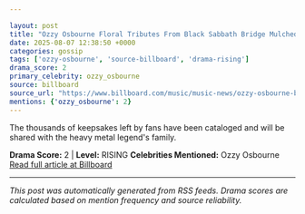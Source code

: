 ```yaml
---

layout: post
title: "Ozzy Osbourne Floral Tributes From Black Sabbath Bridge Mulched For Spreading on Rocker’s Final Resting Place""
date: 2025-08-07 12:38:50 +0000
categories: gossip
tags: ['ozzy-osbourne', 'source-billboard', 'drama-rising']
drama_score: 2
primary_celebrity: ozzy_osbourne
source: billboard
source_url: "https://www.billboard.com/music/music-news/ozzy-osbourne-bridge-floral-tributes-mulched-spreading-grave-1236038423/""
mentions: {'ozzy_osbourne': 2}
---
```


The thousands of keepsakes left by fans have been cataloged and will be shared with the heavy metal legend's family.

**Drama Score:** 2 | **Level:** RISING **Celebrities Mentioned:** Ozzy Osbourne [Read full article at Billboard](https://www.billboard.com/music/music-news/ozzy-osbourne-bridge-floral-tributes-mulched-spreading-grave-1236038423/)

---

*This post was automatically generated from RSS feeds. Drama scores are calculated based on mention frequency and source reliability.*